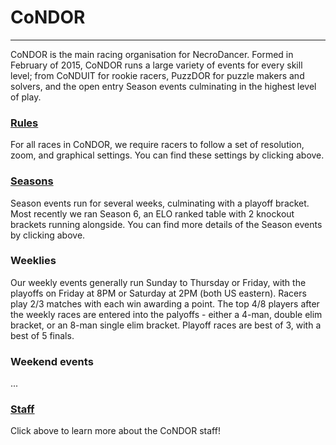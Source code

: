 # CoNDOR
---
CoNDOR is the main racing organisation for NecroDancer.  Formed in February of 2015, CoNDOR runs a large variety of events for every skill level; from CoNDUIT for rookie racers, PuzzDOR for puzzle makers and solvers, and the open entry Season events culminating in the highest level of play.
### [Rules](condor/rules)
For all races in CoNDOR, we require racers to follow a set of resolution, zoom, and graphical settings.  You can find these settings by clicking above.
### [Seasons](condor/seasons)
Season events run for several weeks, culminating with a playoff bracket.  Most recently we ran Season 6, an ELO ranked table with 2 knockout brackets running alongside.  You can find more details of the Season events by clicking above.
### Weeklies
Our weekly events generally run Sunday to Thursday or Friday, with the playoffs on Friday at 8PM or Saturday at 2PM (both US eastern).  Racers play 2/3 matches with each win awarding a point.  The top 4/8 players after the weekly races are entered into the palyoffs - either a 4-man, double elim bracket, or an 8-man single elim bracket.  Playoff races are best of 3, with a best of 5 finals.
### Weekend events  
...
### [Staff](condor/staff)
Click above to learn more about the CoNDOR staff!